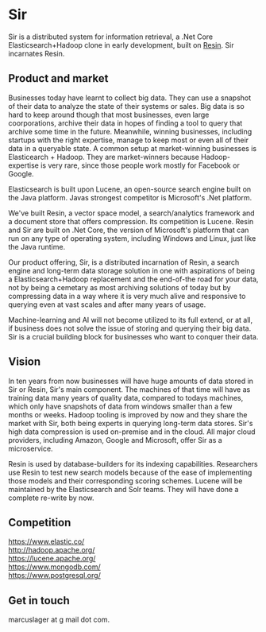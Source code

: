 # Sir
Sir is a distributed system for information retrieval, a .Net Core Elasticsearch+Hadoop clone in early development, built on [Resin](https://github.com/kreeben/resin). Sir incarnates Resin.

## Product and market

Businesses today have learnt to collect big data. They can use a snapshot of their data to analyze the state of their systems or sales. Big data is so hard to keep around though that most businesses, even large coorporations, archive their data in hopes of finding a tool to query that archive some time in the future. Meanwhile, winning businesses, including startups with the right expertise, manage to keep most or even all of their data in a queryable state. A common setup at market-winning businesses is Elasticearch + Hadoop. They are market-winners because Hadoop-expertise is very rare, since those people work mostly for Facebook or Google.

Elasticsearch is built upon Lucene, an open-source search engine built on the Java platform. Javas strongest competitor is Microsoft's .Net platform. 

We've built Resin, a vector space model, a search/analytics framework and a document store that offers compression. Its competition is Lucene. Resin and Sir are built on .Net Core, the version of Microsoft's platform that can run on any type of operating system, including Windows and Linux, just like the Java runtime. 

Our product offering, Sir, is a distributed incarnation of Resin, a search engine and long-term data storage solution in one with aspirations of being a Elasticsearch+Hadoop replacement and the end-of-the road for your data, not by being a cemetary as most archiving solutions of today but by compressing data in a way where it is very much alive and responsive to querying even at vast scales and after many years of usage.

Machine-learning and AI will not become utilized to its full extend, or at all, if business does not solve the issue of storing and querying their big data. Sir is a crucial building block for businesses who want to conquer their data.

## Vision

In ten years from now businesses will have huge amounts of data stored in Sir or Resin, Sir's main component. The machines of that time will have as training data many years of quality data, compared to todays machines, which only have snapshots of data from windows smaller than a few months or weeks. Hadoop tooling is improved by now and they share the market with Sir, both being experts in querying long-term data stores. Sir's high data compression is used on-premise and in the cloud. All major cloud providers, including Amazon, Google and Microsoft, offer Sir as a microservice.

Resin is used by database-builders for its indexing capabilities. Researchers use Resin to test new search models because of the ease of implementing those models and their corresponding scoring schemes. Lucene will be maintained by the Elasticsearch and Solr teams. They will have done a complete re-write by now.

## Competition

https://www.elastic.co/  
http://hadoop.apache.org/  
https://lucene.apache.org/  
https://www.mongodb.com/  
https://www.postgresql.org/  

## Get in touch

marcuslager at g mail dot com.
